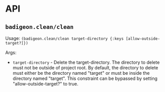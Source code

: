 # API

## `badigeon.clean/clean`

Usage: `(badigeon.clean/clean target-directory {:keys [allow-outside-target?]})`

Args:

* `target-directory` - Delete the target-directory. The directory to delete must not be outside of project root. By default, the directory to delete must either be the directory named "target" or must be inside the directory named "target". This constraint can be bypassed by setting "allow-outside-target?" to true.